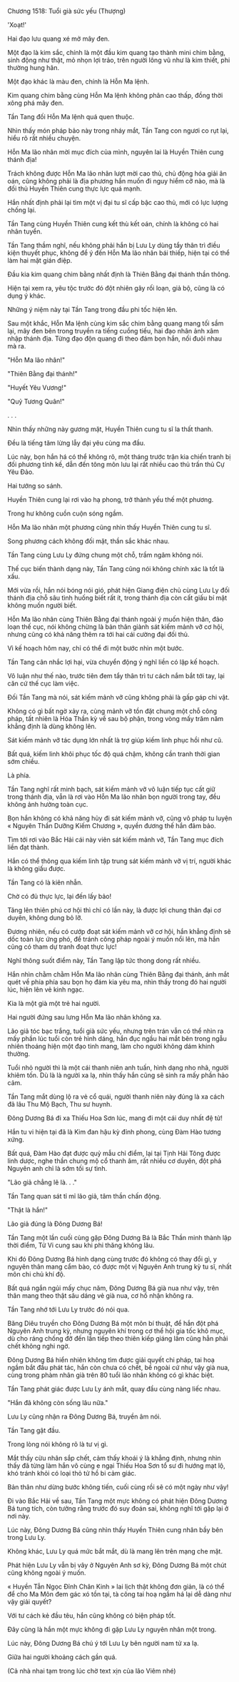 




Chương 1518: Tuổi già sức yếu (Thượng)


'Xoạt!'

Hai đạo lưu quang xé mở mây đen.

Một đạo là kim sắc, chính là một đầu kim quang tạo thành mini chim bằng, sinh động như thật, mỏ nhọn lợi trảo, trên người lông vũ như là kim thiết, phi thường hung hãn.

Một đạo khác là màu đen, chính là Hỗn Ma lệnh.

Kim quang chim bằng cùng Hỗn Ma lệnh không phân cao thấp, đồng thời xông phá mây đen.

Tần Tang đối Hỗn Ma lệnh quá quen thuộc.

Nhìn thấy món pháp bảo này trong nháy mắt, Tần Tang con ngươi co rụt lại, hiểu rõ rất nhiều chuyện.

Hỗn Ma lão nhân mời mục đích của mình, nguyên lai là Huyền Thiên cung thánh địa!

Trách không được Hỗn Ma lão nhân lượt mời cao thủ, chủ động hóa giải ân oán, cũng không phải là địa phương hắn muốn đi nguy hiểm cỡ nào, mà là đối thủ Huyền Thiên cung thực lực quá mạnh.

Hắn nhất định phải lại tìm một vị đại tu sĩ cấp bậc cao thủ, mới có lực lượng chống lại.

Tần Tang cùng Huyền Thiên cung kết thù kết oán, chính là không có hai nhân tuyển.

Tần Tang thầm nghĩ, nếu không phải hắn bị Lưu Ly dùng tẩy thân trì điều kiện thuyết phục, không để ý đến Hỗn Ma lão nhân bái thiếp, hiện tại có thể làm hai mặt gián điệp.

Đầu kia kim quang chim bằng nhất định là Thiên Bằng đại thánh thần thông.

Hiện tại xem ra, yêu tộc trước đó đột nhiên gây rối loạn, giả bộ, cũng là có dụng ý khác.

Những ý niệm này tại Tần Tang trong đầu phi tốc hiện lên.

Sau một khắc, Hỗn Ma lệnh cùng kim sắc chim bằng quang mang tối sầm lại, mây đen bên trong truyền ra tiếng cuồng tiếu, hai đạo nhân ảnh xâm nhập thánh địa. Từng đạo độn quang đi theo đám bọn hắn, nối đuôi nhau mà ra.

"Hỗn Ma lão nhân!"

"Thiên Bằng đại thánh!"

"Huyết Yêu Vương!"

"Quỷ Tương Quân!"

. . .

Nhìn thấy những này gương mặt, Huyền Thiên cung tu sĩ la thất thanh.

Đều là tiếng tăm lừng lẫy đại yêu cùng ma đầu.

Lúc này, bọn hắn há có thể không rõ, một tháng trước trận kia chiến tranh bị đối phương tính kế, dẫn đến tông môn lưu lại rất nhiều cao thủ trấn thủ Cự Yêu Đảo.

Hai tướng so sánh.

Huyền Thiên cung lại rơi vào hạ phong, trở thành yếu thế một phương.

Trong hư không cuồn cuộn sóng ngầm.

Hỗn Ma lão nhân một phương cũng nhìn thấy Huyền Thiên cung tu sĩ.

Song phương cách không đối mặt, thần sắc khác nhau.

Tần Tang cùng Lưu Ly đứng chung một chỗ, trầm ngâm không nói.

Thế cục biến thành dạng này, Tần Tang cũng nói không chính xác là tốt là xấu.

Mới vừa rồi, hắn nói bóng nói gió, phát hiện Giang điện chủ cùng Lưu Ly đối thánh địa chỗ sâu tình huống biết rất ít, trong thánh địa còn cất giấu bí mật không muốn người biết.

Hỗn Ma lão nhân cùng Thiên Bằng đại thánh ngoài ý muốn hiện thân, đảo loạn thế cục, nói không chừng là bản thân giành sát kiếm mảnh vỡ cơ hội, nhưng cũng có khả năng thêm ra tới hai cái cường đại đối thủ.

Vì kế hoạch hôm nay, chỉ có thể đi một bước nhìn một bước.

Tần Tang cân nhắc lợi hại, vừa chuyển động ý nghĩ liền có lập kế hoạch.

Vô luận như thế nào, trước tiên đem tẩy thân trì tư cách nắm bắt tới tay, lại căn cứ thế cục làm việc.

Đối Tần Tang mà nói, sát kiếm mảnh vỡ cũng không phải là gấp gáp chi vật.

Không có gì bất ngờ xảy ra, cùng mảnh vỡ tồn đặt chung một chỗ công pháp, tất nhiên là Hóa Thần kỳ về sau bộ phận, trong vòng mấy trăm năm khẳng định là dùng không lên.

Sát kiếm mảnh vỡ tác dụng lớn nhất là trợ giúp kiếm linh phục hồi như cũ.

Bất quá, kiếm linh khôi phục tốc độ quá chậm, không cần tranh thời gian sớm chiều.

Là phía.

Tần Tang nghĩ rất minh bạch, sát kiếm mảnh vỡ vô luận tiếp tục cất giữ trong thánh địa, vẫn là rơi vào Hỗn Ma lão nhân bọn người trong tay, đều không ảnh hưởng toàn cục.

Bọn hắn không có khả năng hủy đi sát kiếm mảnh vỡ, cũng vô pháp tu luyện « Nguyên Thần Dưỡng Kiếm Chương », quyền đương thế hắn đảm bảo.

Tìm tới rơi vào Bắc Hải cái này viên sát kiếm mảnh vỡ, Tần Tang mục đích liền đạt thành.

Hắn có thể thông qua kiếm linh tập trung sát kiếm mảnh vỡ vị trí, người khác là không giấu được.

Tần Tang có là kiên nhẫn.

Chờ có đủ thực lực, lại đến lấy bảo!

Tăng lên thiên phú cơ hội thì chỉ có lần này, là được lợi chung thân đại cơ duyên, không dung bỏ lỡ.

Đương nhiên, nếu có cướp đoạt sát kiếm mảnh vỡ cơ hội, hắn khẳng định sẽ dốc toàn lực ứng phó, để tránh công pháp ngoài ý muốn nổi lên, mà hắn cũng có tham dự tranh đoạt thực lực!

Nghĩ thông suốt điểm này, Tần Tang lập tức thong dong rất nhiều.

Hắn nhìn chằm chằm Hỗn Ma lão nhân cùng Thiên Bằng đại thánh, ánh mắt quét về phía phía sau bọn họ đám kia yêu ma, nhìn thấy trong đó hai người lúc, hiện lên vẻ kinh ngạc.

Kia là một già một trẻ hai người.

Hai người đứng sau lưng Hỗn Ma lão nhân không xa.

Lão giả tóc bạc trắng, tuổi già sức yếu, nhưng trên trán vẫn có thể nhìn ra mấy phần lúc tuổi còn trẻ hình dáng, hắn đục ngầu hai mắt bên trong ngẫu nhiên thoáng hiện một đạo tinh mang, làm cho người không dám khinh thường.

Tuổi nhỏ người thì là một cái thanh niên anh tuấn, hình dạng nho nhã, người khiêm tốn. Dù là là người xa lạ, nhìn thấy hắn cũng sẽ sinh ra mấy phần hảo cảm.

Tần Tang mắt dùng lộ ra vẻ cổ quái, người thanh niên này đúng là xa cách đã lâu Thu Mộ Bạch, Thu sư huynh.

Đông Dương Bá đi xa Thiếu Hoa Sơn lúc, mang đi một cái duy nhất đệ tử!

Hắn tu vi hiện tại đã là Kim đan hậu kỳ đỉnh phong, cùng Đàm Hào tương xứng.

Bất quá, Đàm Hào đạt được quỷ mẫu chỉ điểm, lại tại Tịnh Hải Tông được linh dược, nghe thần chung mộ cổ thanh âm, rất nhiều cơ duyên, đột phá Nguyên anh chỉ là sớm tối sự tình.

"Lão giả chẳng lẽ là. . ."

Tần Tang quan sát tỉ mỉ lão giả, tâm thần chấn động.

"Thật là hắn!"

Lão giả đúng là Đông Dương Bá!

Tần Tang một lần cuối cùng gặp Đông Dương Bá là Bắc Thần minh thành lập thời điểm, Tử Vi cung sau khi phi thăng không lâu.

Khi đó Đông Dương Bá hình dạng cùng trước đó không có thay đổi gì, y nguyên thân mang cẩm bào, có được một vị Nguyên Anh trung kỳ tu sĩ, nhất môn chi chủ khí độ.

Bất quá ngắn ngủi mấy chục năm, Đông Dương Bá già nua như vậy, trên thân mang theo thật sâu dáng vẻ già nua, cơ hồ nhận không ra.

Tần Tang nhớ tới Lưu Ly trước đó nói qua.

Băng Diêu truyền cho Đông Dương Bá một môn bí thuật, để hắn đột phá Nguyên Anh trung kỳ, nhưng nguyên khí trong cơ thể hội gia tốc khô mục, dù cho ráng chống đỡ đến lần tiếp theo thiên kiếp giáng lâm cũng hẳn phải chết không nghi ngờ.

Đông Dương Bá hiển nhiên không tìm được giải quyết chi pháp, tai hoạ ngầm bắt đầu phát tác, hắn còn chưa có chết, bề ngoài cứ như vậy già nua, cùng trong phàm nhân già trên 80 tuổi lão nhân không có gì khác biệt.

Tần Tang phát giác được Lưu Ly ánh mắt, quay đầu cùng nàng liếc nhau.

"Hắn đã không còn sống lâu nữa."

Lưu Ly cũng nhận ra Đông Dương Bá, truyền âm nói.

Tần Tang gật đầu.

Trong lòng nói không rõ là tư vị gì.

Mắt thấy cừu nhân sắp chết, cảm thấy khoái ý là khẳng định, nhưng nhìn thấy đã từng làm hắn vô cùng e ngại Thiếu Hoa Sơn tổ sư đi hướng mạt lộ, khó tránh khỏi có loại thỏ tử hồ bi cảm giác.

Bản thân như dừng bước không tiến, cuối cùng rồi sẽ có một ngày như vậy!

Đi vào Bắc Hải về sau, Tần Tang một mực không có phát hiện Đông Dương Bá tung tích, còn tưởng rằng trước đó suy đoán sai, không nghĩ tới gặp lại ở nơi này.

Lúc này, Đông Dương Bá cũng nhìn thấy Huyền Thiên cung nhân bầy bên trong Lưu Ly.

Không khác, Lưu Ly quá mức bắt mắt, dù là mang lên trên mạng che mặt.

Phát hiện Lưu Ly vẫn bị vây ở Nguyên Anh sơ kỳ, Đông Dương Bá một chút cũng không ngoài ý muốn.

« Huyền Tẫn Ngọc Đỉnh Chân Kinh » lai lịch thật không đơn giản, là có thể để cho Ma Môn đem gác xó tồn tại, tà công tai hoạ ngầm há lại dễ dàng như vậy giải quyết?

Với tư cách kẻ đầu têu, hắn cũng không có biện pháp tốt.

Đây cũng là hắn một mực không đi gặp Lưu Ly nguyên nhân một trong.

Lúc này, Đông Dương Bá chú ý tới Lưu Ly bên người nam tử xa lạ.

Giữa hai người khoảng cách gần quá.

(Cả nhà nhai tạm trong lúc chờ text xịn của lão Viêm nhé)




